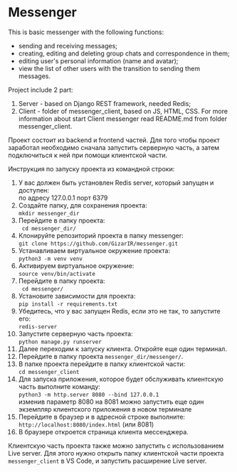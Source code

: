 # Messenger
This is basic messenger with the following functions:

- sending and receiving messages;
- creating, editing and deleting group chats and correspondence in them;
- editing user's personal information (name and avatar);
- view the list of other users with the transition to sending them messages.

Project include 2 part:
1. Server - based on Django REST framework, needed Redis;
2. Client - folder of messenger_client, based on JS, HTML, CSS. 
   For more information about start Client messenger read README.md from folder messenger_client.

Проект состоит из backend и frontend частей. 
Для того чтобы проект заработал необходимо сначала запустить серверную часть, 
а затем подключиться к ней при помощи клиентской части.

Инструкция по запуску проекта из командной строки:
1. У вас должен быть установлен Redis server, который запущен и доступен: <br> по адресу 127.0.0.1 порт 6379
2. Создайте папку, для сохранения проекта: <br> ```mkdir messenger_dir```
3. Перейдите в папку проекта: <br> ``` cd messenger_dir/```
4. Клонируйте репозиторий проекта в папку messenger: <br> ```git clone https://github.com/GizarIR/messenger.git```
5. Устанавливаем виртуальное окружение проекта: <br> ```python3 -m venv venv```
7. Активируем виртуальное окружение: <br> ``` source venv/bin/activate ```
8. Перейдите в папку проекта: <br> ``` cd messenger/```
5. Установите зависимости для проекта: <br> ```pip install -r requirements.txt```
6. Убедитесь, что у вас запущен Redis, если это не так, то запустите его: <br> ```redis-server```
7. Запустите серверную часть проекта: <br> ```python manage.py runserver```
8. Далее переходим к запуску клиента. Откройте еще один терминал.
9. Перейдите в папку проекта ```messenger_dir/messenger/```. 
10. В папке проекта перейдите в папку клиентской части: <br> ```cd messenger_client```
11. Для запуска приложения, которое будет обслуживать клиентскую часть выполните команду: <br> ```python3 -m http.server 8080 --bind 127.0.0.1``` <br> изменив параметр 8080 на 8081 можно запустить еще один экземпляр клиентского приложения в новом терминале
12. Перейдите в браузер и в адресной строке выполните: <br> ```http://localhost:8080/index.html```  (или 8081) 
13. В браузере откроется страница клиента мессенджера.

Клиентскую часть проекта также можно запустить с использованием Live server. 
Для этого нужно открыть папку клиентской части проекта ```messenger_client``` в VS Code, и запустить расширение Live server.   


